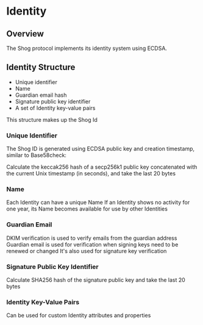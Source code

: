 # Identity

## Overview

The Shog protocol implements its identity system using ECDSA.

## Identity Structure

- Unique identifier
- Name
- Guardian email hash
- Signature public key identifier
- A set of Identity key-value pairs

This structure makes up the Shog Id

### Unique Identifier
The Shog ID is generated using ECDSA public key and creation timestamp, similar to Base58check:

Calculate the keccak256 hash of a secp256k1 public key concatenated with the current Unix timestamp (in seconds), and take the last 20 bytes

### Name

Each Identity can have a unique Name
If an Identity shows no activity for one year, its Name becomes available for use by other Identities

### Guardian Email

DKIM verification is used to verify emails from the guardian address
Guardian email is used for verification when signing keys need to be renewed or changed
It's also used for signature key verification

### Signature Public Key Identifier

Calculate SHA256 hash of the signature public key and take the last 20 bytes

### Identity Key-Value Pairs

Can be used for custom Identity attributes and properties
